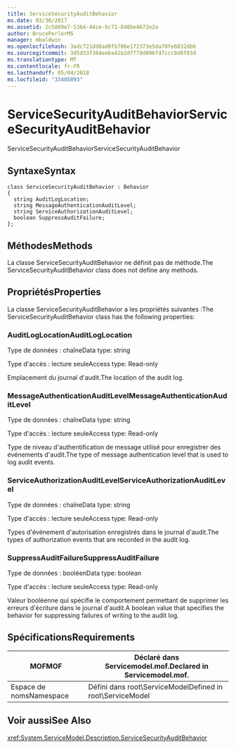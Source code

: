 ```yaml
---
title: ServiceSecurityAuditBehavior
ms.date: 03/30/2017
ms.assetid: 2c5809e7-5364-44ce-bc71-848be4672e2a
author: BrucePerlerMS
manager: mbaldwin
ms.openlocfilehash: 3adc721dd8ad0fb706e172373e5da70fe6032db6
ms.sourcegitcommit: 3d5d33f384eeba41b2dff79d096f47ccc8d8f03d
ms.translationtype: MT
ms.contentlocale: fr-FR
ms.lasthandoff: 05/04/2018
ms.locfileid: "33485893"
---
```

# <a name="servicesecurityauditbehavior"></a><span data-ttu-id="bfb4a-102">ServiceSecurityAuditBehavior</span><span class="sxs-lookup"><span data-stu-id="bfb4a-102">ServiceSecurityAuditBehavior</span></span>
<span data-ttu-id="bfb4a-103">ServiceSecurityAuditBehavior</span><span class="sxs-lookup"><span data-stu-id="bfb4a-103">ServiceSecurityAuditBehavior</span></span>  
  
## <a name="syntax"></a><span data-ttu-id="bfb4a-104">Syntaxe</span><span class="sxs-lookup"><span data-stu-id="bfb4a-104">Syntax</span></span>  
  
```  
class ServiceSecurityAuditBehavior : Behavior  
{  
  string AuditLogLocation;  
  string MessageAuthenticationAuditLevel;  
  string ServiceAuthorizationAuditLevel;  
  boolean SuppressAuditFailure;  
};  
```  
  
## <a name="methods"></a><span data-ttu-id="bfb4a-105">Méthodes</span><span class="sxs-lookup"><span data-stu-id="bfb4a-105">Methods</span></span>  
 <span data-ttu-id="bfb4a-106">La classe ServiceSecurityAuditBehavior ne définit pas de méthode.</span><span class="sxs-lookup"><span data-stu-id="bfb4a-106">The ServiceSecurityAuditBehavior class does not define any methods.</span></span>  
  
## <a name="properties"></a><span data-ttu-id="bfb4a-107">Propriétés</span><span class="sxs-lookup"><span data-stu-id="bfb4a-107">Properties</span></span>  
 <span data-ttu-id="bfb4a-108">La classe ServiceSecurityAuditBehavior a les propriétés suivantes :</span><span class="sxs-lookup"><span data-stu-id="bfb4a-108">The ServiceSecurityAuditBehavior class has the following properties:</span></span>  
  
### <a name="auditloglocation"></a><span data-ttu-id="bfb4a-109">AuditLogLocation</span><span class="sxs-lookup"><span data-stu-id="bfb4a-109">AuditLogLocation</span></span>  
 <span data-ttu-id="bfb4a-110">Type de données : chaîne</span><span class="sxs-lookup"><span data-stu-id="bfb4a-110">Data type: string</span></span>  
  
 <span data-ttu-id="bfb4a-111">Type d'accès : lecture seule</span><span class="sxs-lookup"><span data-stu-id="bfb4a-111">Access type: Read-only</span></span>  
  
 <span data-ttu-id="bfb4a-112">Emplacement du journal d'audit.</span><span class="sxs-lookup"><span data-stu-id="bfb4a-112">The location of the audit log.</span></span>  
  
### <a name="messageauthenticationauditlevel"></a><span data-ttu-id="bfb4a-113">MessageAuthenticationAuditLevel</span><span class="sxs-lookup"><span data-stu-id="bfb4a-113">MessageAuthenticationAuditLevel</span></span>  
 <span data-ttu-id="bfb4a-114">Type de données : chaîne</span><span class="sxs-lookup"><span data-stu-id="bfb4a-114">Data type: string</span></span>  
  
 <span data-ttu-id="bfb4a-115">Type d'accès : lecture seule</span><span class="sxs-lookup"><span data-stu-id="bfb4a-115">Access type: Read-only</span></span>  
  
 <span data-ttu-id="bfb4a-116">Type de niveau d'authentification de message utilisé pour enregistrer des événements d'audit.</span><span class="sxs-lookup"><span data-stu-id="bfb4a-116">The type of message authentication level that is used to log audit events.</span></span>  
  
### <a name="serviceauthorizationauditlevel"></a><span data-ttu-id="bfb4a-117">ServiceAuthorizationAuditLevel</span><span class="sxs-lookup"><span data-stu-id="bfb4a-117">ServiceAuthorizationAuditLevel</span></span>  
 <span data-ttu-id="bfb4a-118">Type de données : chaîne</span><span class="sxs-lookup"><span data-stu-id="bfb4a-118">Data type: string</span></span>  
  
 <span data-ttu-id="bfb4a-119">Type d'accès : lecture seule</span><span class="sxs-lookup"><span data-stu-id="bfb4a-119">Access type: Read-only</span></span>  
  
 <span data-ttu-id="bfb4a-120">Types d'événement d'autorisation enregistrés dans le journal d'audit.</span><span class="sxs-lookup"><span data-stu-id="bfb4a-120">The types of authorization events that are recorded in the audit log.</span></span>  
  
### <a name="suppressauditfailure"></a><span data-ttu-id="bfb4a-121">SuppressAuditFailure</span><span class="sxs-lookup"><span data-stu-id="bfb4a-121">SuppressAuditFailure</span></span>  
 <span data-ttu-id="bfb4a-122">Type de données : booléen</span><span class="sxs-lookup"><span data-stu-id="bfb4a-122">Data type: boolean</span></span>  
  
 <span data-ttu-id="bfb4a-123">Type d'accès : lecture seule</span><span class="sxs-lookup"><span data-stu-id="bfb4a-123">Access type: Read-only</span></span>  
  
 <span data-ttu-id="bfb4a-124">Valeur booléenne qui spécifie le comportement permettant de supprimer les erreurs d'écriture dans le journal d'audit.</span><span class="sxs-lookup"><span data-stu-id="bfb4a-124">A boolean value that specifies the behavior for suppressing failures of writing to the audit log.</span></span>  
  
## <a name="requirements"></a><span data-ttu-id="bfb4a-125">Spécifications</span><span class="sxs-lookup"><span data-stu-id="bfb4a-125">Requirements</span></span>  
  
|<span data-ttu-id="bfb4a-126">MOF</span><span class="sxs-lookup"><span data-stu-id="bfb4a-126">MOF</span></span>|<span data-ttu-id="bfb4a-127">Déclaré dans Servicemodel.mof.</span><span class="sxs-lookup"><span data-stu-id="bfb4a-127">Declared in Servicemodel.mof.</span></span>|  
|---------|-----------------------------------|  
|<span data-ttu-id="bfb4a-128">Espace de noms</span><span class="sxs-lookup"><span data-stu-id="bfb4a-128">Namespace</span></span>|<span data-ttu-id="bfb4a-129">Défini dans root\ServiceModel</span><span class="sxs-lookup"><span data-stu-id="bfb4a-129">Defined in root\ServiceModel</span></span>|  
  
## <a name="see-also"></a><span data-ttu-id="bfb4a-130">Voir aussi</span><span class="sxs-lookup"><span data-stu-id="bfb4a-130">See Also</span></span>  
 <xref:System.ServiceModel.Description.ServiceSecurityAuditBehavior>
